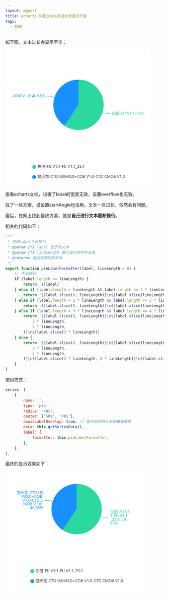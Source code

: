 ```yaml
---
layout: mypost
title: echarts 饼图pie文本过长时显示不全
tags:
  - 前端
---
```


如下图，文本过长会显示不全：

![](/image/2024/202406211424.png)


查看echarts文档，设置了label的宽度无效，设置overflow也无效。

找了一些方案，说设置startAngle也没用，文本一旦过长，依然会有问题。

最后，在网上找到最终方案，就是**自己进行文本截断换行**。

相关的代码如下：

```js
/**
 * 饼图label手动换行
 * @param {*} label 显示的文本
 * @param {*} lineLength 每行显示的字符长度
 * @returns 返回处理后的文本
 */
export function pieLabelFormatter(label, lineLength = 8) {
	// 手动换行
	if (label.length <= lineLength) {
		return `${label}`
	} else if (label.length > lineLength && label.length <= 2 * lineLength) {
		return `${label.slice(0, lineLength)}\n${label.slice(lineLength)}`
	} else if (label.length > 2 * lineLength && label.length <= 3 * lineLength) {
		return `${label.slice(0, lineLength)}\n${label.slice(lineLength, 2 * lineLength)}\n${label.slice(2 * lineLength)}`
	} else if (label.length > 3 * lineLength && label.length <= 4 * lineLength) {
		return `${label.slice(0, lineLength)}\n${label.slice(lineLength, 2 * lineLength)}\n${label.slice(
			2 * lineLength,
			3 * lineLength,
		)}\n${label.slice(3 * lineLength)}`
	} else {
		return `${label.slice(0, lineLength)}\n${label.slice(lineLength, 2 * lineLength)}\n${label.slice(
			2 * lineLength,
			3 * lineLength,
		)}\n${label.slice(3 * lineLength, 4 * lineLength)}\n${label.slice(4 * lineLength)}`
	}
}

```

使用方式：

```js
series: [
    {
        name: '',
        type: 'pie',
        radius: '40%',
        center: ['50%', '40%'],
        avoidLabelOverlap: true, // 是否启用防止标签重叠策略
        data: this.getSeriesData(),
        label: {
            formatter: this.pieLabelFormatter,
        },
    },
],
```

最终的显示效果如下：

![](/image/2024/202406211429.png)